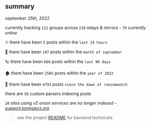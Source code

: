 
## summary
_september 25th, 2022_

currently tracking `122` groups across `218` relays & mirrors - _`79` currently online_

⏲ there have been `5` posts within the `last 24 hours`

🦈 there have been `187` posts within the `month of september`

🪐 there have been `666` posts within the `last 90 days`

🏚 there have been `2505` posts within the `year of 2022`

🦕 there have been `4791` posts `since the dawn of ransomwatch`

there are `58` custom parsers indexing posts

_`20` sites using v2 onion services are no longer indexed - [support.torproject.org](https://support.torproject.org/onionservices/v2-deprecation/)_

> see the project [README](https://github.com/joshhighet/ransomwatch#ransomwatch--) for backend technicals
